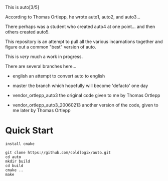 This is auto[3/5]

According to Thomas Ortlepp, he wrote auto1, auto2, and auto3...

There perhaps was a student who created auto4 at one point...
and then others created auto5.

This repository is an attempt to pull all the various incarnations
together and figure out a common "best" version of auto.

This is *very* much a work in progress.

There are several branches here...
 * english
     an attempt to convert auto to english

 * master
     the branch which hopefully will become 'defacto' one day

 * vendor_ortlepp_auto3
     the original code given to me by Thomas Ortlepp

 * vendor_ortlepp_auto3_20060213
     another version of the code, given to me later by Thomas Ortlepp


Quick Start
===========
```
install cmake

git clone https://github.com/coldlogix/auto.git
cd auto
mkdir build
cd build
cmake ..
make
```
